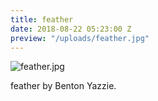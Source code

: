 ```yaml
---
title: feather
date: 2018-08-22 05:23:00 Z
preview: "/uploads/feather.jpg"
---
```


![feather.jpg](/uploads/feather.jpg)

feather by Benton Yazzie.
